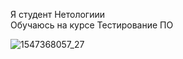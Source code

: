 Я студент Нетологиии  
Обучаюсь на курсе Тестирование ПО  

![1547368057_27](https://github.com/Helga52/Zadanie3/assets/137534299/29a9f348-f1c3-4d5b-9b8b-e9a094414932)
